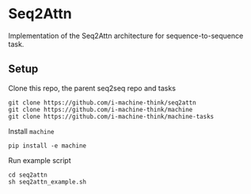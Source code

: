 # Seq2Attn
Implementation of the Seq2Attn architecture for sequence-to-sequence task.

## Setup
Clone this repo, the parent seq2seq repo and tasks
```
git clone https://github.com/i-machine-think/seq2attn
git clone https://github.com/i-machine-think/machine
git clone https://github.com/i-machine-think/machine-tasks
```
Install `machine`
```
pip install -e machine
```
Run example script
```
cd seq2attn
sh seq2attn_example.sh
```
